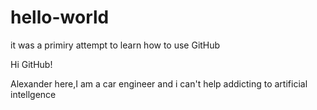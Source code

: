 # hello-world
it was a primiry attempt to learn how to use GitHub


Hi GitHub!

Alexander here,I am a car engineer and i can't help addicting to artificial intellgence

